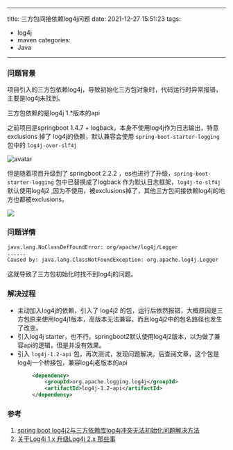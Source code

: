 
---
title: 三方包间接依赖log4j问题
date: 2021-12-27 15:51:23
tags:
  - log4j
  - maven
categories:
  - Java  
---


### 问题背景

项目引入的三方包依赖log4j，导致初始化三方包对象时，代码运行时异常报错，主要是log4j未找到。

三方包依赖的是log4j 1.*版本的api

之前项目是springboot 1.4.7 + logback，本身不使用log4j作为日志输出，特意 exclusions 掉了 log4j的依赖，默认兼容会使用 `spring-boot-starter-logging` 包中的 `log4j-over-slf4j` 

![avatar](https://dzh213.oss-cn-beijing.aliyuncs.com/blog/springboot1-log4j%201.jpg)

但是随着项目升级到了 springboot 2.2.2 ，es也进行了升级，`spring-boot-starter-logging` 包中已替换成了logback 作为默认日志框架，`log4j-to-slf4j` 默认使用log4j2 ,因为不使用，被exclusions掉了，其他三方包间接依赖log4j的地方也都被exclusions。

![](https://dzh213.oss-cn-beijing.aliyuncs.com/blog/springboot2-log4j%202.jpg)

### 问题详情

```bash
java.lang.NoClassDefFoundError: org/apache/log4j/Logger
......
Caused by: java.lang.ClassNotFoundException: org.apache.log4j.Logger
```

这就导致了三方包初始化时找不到log4j的问题。

### 解决过程

* 主动加入log4j的依赖，引入了 log4j2 的包，运行后依然报错，大概原因是三方包原来使用log4j1版本，高版本无法兼容，而且log4j2中的包名路径也发生了改变。
* 引入log4j starter，也不行。springboot2默认使用log4j2版本，以为做了兼容api的逻辑，但是并没有效果。
* 引入 `log4j-1.2-api` 包，再次测试，发现问题解决。后查阅文章，这个包是log4j一个桥接包，兼容log4j老版本的api

``` xml
        <dependency>
            <groupId>org.apache.logging.log4j</groupId>
            <artifactId>log4j-1.2-api</artifactId>
        </dependency>
```



### 参考

1. [spring boot log4j2与三方依赖库log4j冲突无法初始化问题解决方法](https://www.bbsmax.com/A/QV5ZvYG25y/)
2. [关于Log4j 1.x 升级Log4j 2.x 那些事](https://blog.csdn.net/hadues/article/details/101056724)

